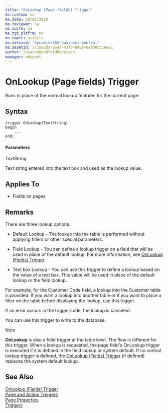 ```yaml
---
title: "OnLookup (Page fields) Trigger"
ms.custom: na
ms.date: 10/01/2019
ms.reviewer: na
ms.suite: na
ms.tgt_pltfrm: na
ms.topic: article
ms.service: "dynamics365-business-central"
ms.assetid: 5718e2d3-26af-437b-b96b-08b588c1eea1
author: SusanneWindfeldPedersen
manager: edupont
---
```



# OnLookup (Page fields) Trigger
Runs in place of the normal lookup features for the current page.  

## Syntax  

```  
trigger OnLookup(TextString) 
begin
    ...
end;
```  

#### Parameters  
 *TextString*  

 Text string entered into the text box and used as the lookup value.  

## Applies To  
- Fields on pages  

## Remarks  
 There are three lookup options:  

-   Default Lookup - The lookup into the table is performed without applying filters or other special parameters.  

-   Field Lookup - You can define a lookup trigger on a field that will be used in place of the default lookup. For more information, see [OnLookup (Fields) Trigger](devenv-onlookup-fields-trigger.md).  

-   Text box Lookup - You can use this trigger to define a lookup based on the value of a text box. This value will be used in place of the default lookup or the field lookup.  

 For example, for the Customer Code field, a lookup into the Customer table is provided. If you want a lookup into another table or if you want to place a filter on the table before displaying the lookup, use this trigger.  

 If an error occurs in the trigger code, the lookup is canceled.  

 You can use this trigger to write to the database.  

> [!NOTE]  
>  **OnLookup** is also a field trigger at the table level. The flow is different for this trigger. When a lookup is requested, the page field's OnLookup trigger is executed if it is defined in the field lookup or system default. If no control lookup trigger is defined, the [OnLookup (Fields) Trigger](devenv-onlookup-fields-trigger.md) \(if defined\) replaces the system default lookup .  

## See Also  
[Onlookup (Fields) Trigger](devenv-onlookup-fields-trigger.md)  
[Page and Action Triggers](devenv-page-and-action-triggers.md)  
[Page Properties](../properties/devenv-page-properties.md)  
[Triggers](devenv-triggers.md)  
